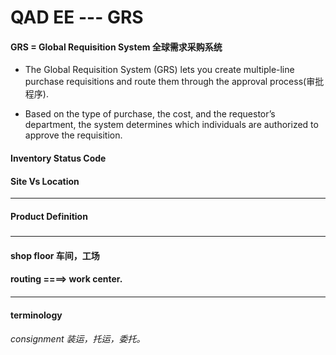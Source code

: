 QAD EE --- GRS
===========================

#### GRS = Global Requisition System 全球需求采购系统
* The Global Requisition System (GRS) lets you create multiple-line purchase requisitions and route them through the approval process(审批程序). 

* Based on the type of purchase, the cost, and the requestor’s department, the system determines which individuals are authorized to approve the requisition.


#### Inventory Status Code

#### Site Vs Location 

***

#### Product Definition

##### 


***

#### shop floor 车间，工场


#### routing ====> work center.

#### 

***

#### terminology

###### consignment 装运，托运，委托。

